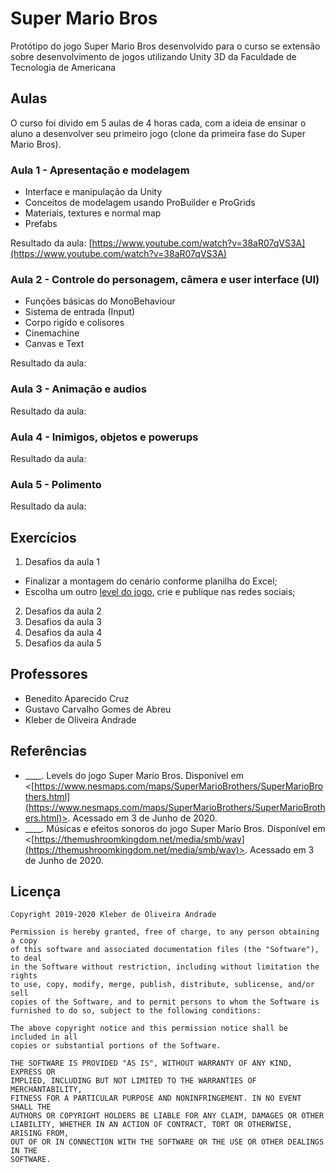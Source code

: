 # Super Mario Bros

Protótipo do jogo Super Mario Bros desenvolvido para o curso se extensão sobre desenvolvimento de jogos utilizando Unity 3D da Faculdade de Tecnologia de Americana

## Aulas

O curso foi divido em 5 aulas de 4 horas cada, com a ideia de ensinar o aluno a desenvolver seu primeiro jogo (clone da primeira fase do Super Mario Bros).

### Aula 1 - Apresentação e modelagem

* Interface e manipulação da Unity
* Conceitos de modelagem usando ProBuilder e ProGrids
* Materiais, textures e normal map
* Prefabs

Resultado da aula: [https://www.youtube.com/watch?v=38aR07qVS3A](https://www.youtube.com/watch?v=38aR07qVS3A)

### Aula 2 - Controle do personagem, câmera e user interface (UI)

* Funções básicas do MonoBehaviour
* Sistema de entrada (Input)
* Corpo rigído e colisores
* Cinemachine
* Canvas e Text

Resultado da aula:

### Aula 3 - Animação e audios

Resultado da aula:

### Aula 4 - Inimigos, objetos e powerups

Resultado da aula:

### Aula 5 - Polimento

Resultado da aula:

## Exercícios

1. Desafios da aula 1
* Finalizar a montagem do cenário conforme planilha do Excel;
* Escolha um outro [level do jogo](http://ian-albert.com/games/super_mario_bros_maps/), crie e publique nas redes sociais;
2. Desafios da aula 2
3. Desafios da aula 3
4. Desafios da aula 4
5. Desafios da aula 5

## Professores

* Benedito Aparecido Cruz
* Gustavo Carvalho Gomes de Abreu
* Kleber de Oliveira Andrade

## Referências

* ____. Levels do jogo Super Mario Bros. Disponível em <[https://www.nesmaps.com/maps/SuperMarioBrothers/SuperMarioBrothers.html](https://www.nesmaps.com/maps/SuperMarioBrothers/SuperMarioBrothers.html)>. Acessado em 3 de Junho de 2020. 
* ____. Músicas e efeitos sonoros do jogo Super Mario Bros. Disponível em <[https://themushroomkingdom.net/media/smb/wav](https://themushroomkingdom.net/media/smb/wav)>. Acessado em 3 de Junho de 2020.

## Licença

    Copyright 2019-2020 Kleber de Oliveira Andrade

    Permission is hereby granted, free of charge, to any person obtaining a copy
    of this software and associated documentation files (the "Software"), to deal
    in the Software without restriction, including without limitation the rights
    to use, copy, modify, merge, publish, distribute, sublicense, and/or sell
    copies of the Software, and to permit persons to whom the Software is
    furnished to do so, subject to the following conditions:

    The above copyright notice and this permission notice shall be included in all
    copies or substantial portions of the Software.

    THE SOFTWARE IS PROVIDED "AS IS", WITHOUT WARRANTY OF ANY KIND, EXPRESS OR
    IMPLIED, INCLUDING BUT NOT LIMITED TO THE WARRANTIES OF MERCHANTABILITY,
    FITNESS FOR A PARTICULAR PURPOSE AND NONINFRINGEMENT. IN NO EVENT SHALL THE
    AUTHORS OR COPYRIGHT HOLDERS BE LIABLE FOR ANY CLAIM, DAMAGES OR OTHER
    LIABILITY, WHETHER IN AN ACTION OF CONTRACT, TORT OR OTHERWISE, ARISING FROM,
    OUT OF OR IN CONNECTION WITH THE SOFTWARE OR THE USE OR OTHER DEALINGS IN THE
    SOFTWARE.
